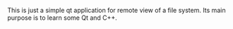 This is just a simple qt application for remote view of a file system. Its main purpose is to learn some Qt and C++.
